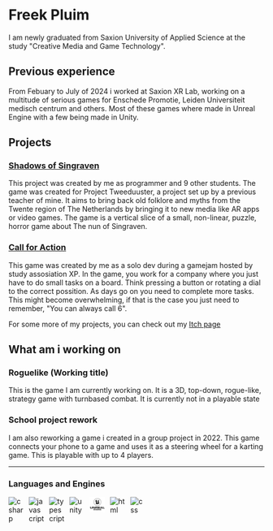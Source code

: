 <h1>Freek Pluim</h1>

I am newly graduated from Saxion University of Applied Science at the study "Creative Media and Game Technology". 

## Previous experience
From Febuary to July of 2024 i worked at Saxion XR Lab, working on a multitude of serious games for Enschede Promotie, Leiden Universiteit medisch centrum and others. 
Most of these games where made in Unreal Engine with a few being made in Unity.

## Projects
<h3><a href="https://tygoh.itch.io/tweeduuster-vertical-slice">Shadows of Singraven</a></h3>
This project was created by me as programmer and 9 other students. The game was created for Project Tweeduuster, a project set up by a previous teacher of mine. It aims to bring back old folklore and myths from the Twente region of The Netherlands by bringing it to new media like AR apps or video games. The game is a vertical slice of a small, non-linear, puzzle, horror game about The nun of Singraven.

<h3><a href="https://s4lt1.itch.io/call-for-action">Call for Action</a></h3>
This game was created by me as a solo dev during a gamejam hosted by study assosiation XP. In the game, you work for a company where you just have to do small tasks on a board. Think pressing a button or rotating a dial to the correct possition. As days go on you need to complete more tasks. This might become overwhelming, if that is the case you just need to remember, "You can always call 6".

For some more of my projects, you can check out my <a href="https://s4lt1.itch.io/">Itch page</a>


## What am i working on
<h3>Roguelike (Working title)</h3>
This is the game I am currently working on. It is a 3D, top-down, rogue-like, strategy game with turnbased combat. It is currently not in a playable state

<h3>School project rework</h3>
I am also reworking a game i created in a group project in 2022. This game connects your phone to a game and uses it as a steering wheel for a karting game. This is playable with up to 4 players.

___

### Languages and Engines
<img align="left" alt="csharp" width="30px" style="padding-right:10px;" src="https://cdn.jsdelivr.net/gh/devicons/devicon/icons/csharp/csharp-original.svg" />
<img align="left" alt="javascript" width="30px" style="padding-right:10px;" src="https://cdn.jsdelivr.net/gh/devicons/devicon/icons/javascript/javascript-original.svg" />
<img align="left" alt="typescript" width="30px" style="padding-right:10px;" src="https://cdn.jsdelivr.net/gh/devicons/devicon/icons/typescript/typescript-original.svg" />
<img align="left" alt="unity" width="30px" style="padding-right:10px;" src="https://cdn.jsdelivr.net/gh/devicons/devicon/icons/unity/unity-original.svg" />
<img align="left" alt="unreal-engine" width="30px" style="padding-right:10px;" src="https://github.com/devicons/devicon/blob/master/icons/unrealengine/unrealengine-original-wordmark.svg" />
<img  align="left" alt="html" width="30px" style="padding-right:10px;" src="https://cdn.jsdelivr.net/gh/devicons/devicon/icons/html5/html5-original.svg" />
<img  align="left" alt="css" width="30px" style="padding-right:10px;" src="https://cdn.jsdelivr.net/gh/devicons/devicon/icons/css3/css3-original.svg" />
</br>
